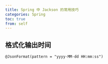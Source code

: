 ```yaml
---
title: Spring 中 Jackson 的常用技巧
categories: Spring 
toc: true
from: self
---
```


## 格式化输出时间

```
@JsonFormat(pattern = "yyyy-MM-dd HH:mm:ss")
```
